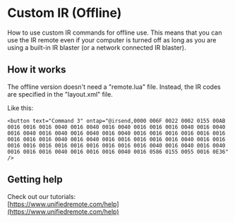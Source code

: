 # Custom IR (Offline)
How to use custom IR commands for offline use. This means that you can use the IR remote even if your computer is turned off as long as you are using a built-in IR blaster (or a network connected IR blaster).

## How it works
The offline version doesn't need a "remote.lua" file. Instead, the IR codes are specified in the "layout.xml" file.

Like this:

    <button text="Command 3" ontap="@irsend,0000 006F 0022 0002 0155 00AB 0016 0016 0016 0040 0016 0040 0016 0040 0016 0016 0016 0040 0016 0040 0016 0040 0016 0040 0016 0040 0016 0040 0016 0016 0016 0016 0016 0016 0016 0016 0016 0040 0016 0040 0016 0016 0016 0016 0016 0040 0016 0016 0016 0016 0016 0016 0016 0016 0016 0016 0016 0040 0016 0040 0016 0040 0016 0016 0016 0040 0016 0016 0016 0040 0016 0586 0155 0055 0016 0E36" />

## Getting help
Check out our tutorials: <br>
[https://www.unifiedremote.com/help](https://www.unifiedremote.com/help)

